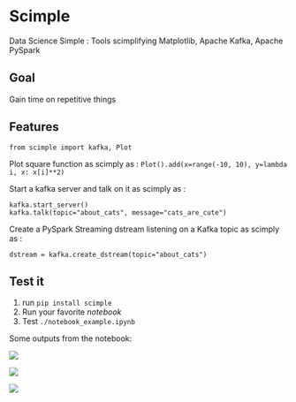 
# Scimple
Data Science Simple : Tools scimplifying Matplotlib, Apache Kafka, Apache PySpark
## Goal
Gain time on repetitive things
## Features
```
from scimple import kafka, Plot
```
Plot square function as scimply as : 
`Plot().add(x=range(-10, 10), y=lambda i, x: x[i]**2)`

Start a kafka server and talk on it as scimply as : 
```
kafka.start_server()
kafka.talk(topic="about_cats", message="cats_are_cute")
```

Create a PySpark Streaming dstream listening on a Kafka topic as scimply as : 
```
dstream = kafka.create_dstream(topic="about_cats")
```
## Test it

1. run  `pip install scimple` 
2. Run your favorite *notebook* 
3. Test `./notebook_example.ipynb`

Some outputs from the notebook:

![](https://github.com/EnzoBnl/Scimple/edit/master/screens/1.png)

![](https://github.com/EnzoBnl/Scimple/edit/master/screens/2.png)

![](https://github.com/EnzoBnl/Scimple/edit/master/screens/3.png)
